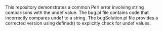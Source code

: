 This repository demonstrates a common Perl error involving string comparisons with the undef value. The bug.pl file contains code that incorrectly compares undef to a string. The bugSolution.pl file provides a corrected version using defined() to explicitly check for undef values.
